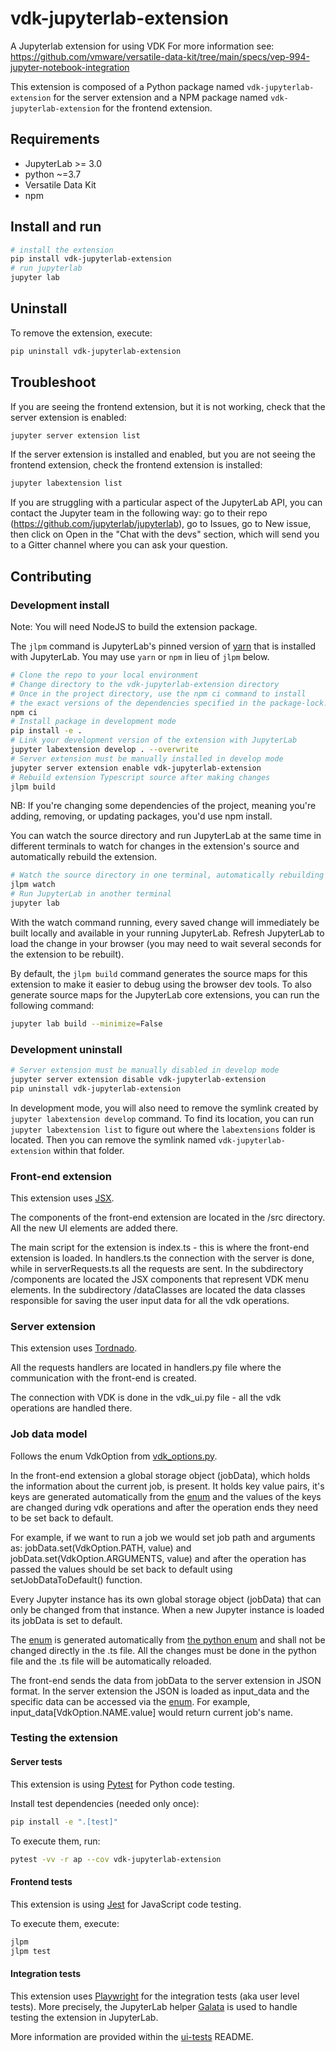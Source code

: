 # vdk-jupyterlab-extension

A Jupyterlab extension for using VDK
For more information see: https://github.com/vmware/versatile-data-kit/tree/main/specs/vep-994-jupyter-notebook-integration

This extension is composed of a Python package named `vdk-jupyterlab-extension`
for the server extension and a NPM package named `vdk-jupyterlab-extension`
for the frontend extension.

## Requirements

- JupyterLab >= 3.0
- python ~=3.7
- Versatile Data Kit
- npm

## Install and run

```bash
# install the extension
pip install vdk-jupyterlab-extension
# run jupyterlab
jupyter lab
```

## Uninstall

To remove the extension, execute:

```bash
pip uninstall vdk-jupyterlab-extension
```

## Troubleshoot

If you are seeing the frontend extension, but it is not working, check
that the server extension is enabled:

```bash
jupyter server extension list
```

If the server extension is installed and enabled, but you are not seeing
the frontend extension, check the frontend extension is installed:

```bash
jupyter labextension list
```

If you are struggling with a particular aspect of the JupyterLab API,
you can contact the Jupyter team in the following way: go to their repo
(https://github.com/jupyterlab/jupyterlab), go to Issues, go to New issue,
then click on Open in the "Chat with the devs" section, which will send you
to a Gitter channel where you can ask your question.

## Contributing

### Development install

Note: You will need NodeJS to build the extension package.

The `jlpm` command is JupyterLab's pinned version of
[yarn](https://yarnpkg.com/) that is installed with JupyterLab. You may use
`yarn` or `npm` in lieu of `jlpm` below.

```bash
# Clone the repo to your local environment
# Change directory to the vdk-jupyterlab-extension directory
# Once in the project directory, use the npm ci command to install
# the exact versions of the dependencies specified in the package-lock.json
npm ci
# Install package in development mode
pip install -e .
# Link your development version of the extension with JupyterLab
jupyter labextension develop . --overwrite
# Server extension must be manually installed in develop mode
jupyter server extension enable vdk-jupyterlab-extension
# Rebuild extension Typescript source after making changes
jlpm build
```

NB: If you're changing some dependencies of the project,
meaning you're adding, removing, or updating packages, you'd use npm install.

You can watch the source directory and run JupyterLab at the same time in different terminals to watch for changes in the extension's source and automatically rebuild the extension.

```bash
# Watch the source directory in one terminal, automatically rebuilding when needed
jlpm watch
# Run JupyterLab in another terminal
jupyter lab
```

With the watch command running, every saved change will immediately be built locally and available in your running JupyterLab. Refresh JupyterLab to load the change in your browser (you may need to wait several seconds for the extension to be rebuilt).

By default, the `jlpm build` command generates the source maps for this extension to make it easier to debug using the browser dev tools. To also generate source maps for the JupyterLab core extensions, you can run the following command:

```bash
jupyter lab build --minimize=False
```

### Development uninstall

```bash
# Server extension must be manually disabled in develop mode
jupyter server extension disable vdk-jupyterlab-extension
pip uninstall vdk-jupyterlab-extension
```

In development mode, you will also need to remove the symlink created by `jupyter labextension develop`
command. To find its location, you can run `jupyter labextension list` to figure out where the `labextensions`
folder is located. Then you can remove the symlink named `vdk-jupyterlab-extension` within that folder.

### Front-end extension
This extension uses [JSX](https://reactjs.org/docs/introducing-jsx.html).

The components of the front-end extension are located in the /src directory. All the new UI elements are added there.

The main script for the extension is index.ts - this is where the front-end extension is loaded.
In handlers.ts the connection with the server is done, while in serverRequests.ts all the requests are sent.
In the subdirectory /components are located the JSX components that represent VDK menu elements.
In the subdirectory /dataClasses are located the data classes responsible for saving the user input data for all the
vdk operations.


### Server extension
This extension uses [Tordnado](https://www.tornadoweb.org/en/stable/).

All the requests handlers are located in handlers.py file where the communication with the front-end is created.

The connection with VDK is done in the vdk_ui.py file - all the vdk operations are handled there.

### Job data model
Follows the enum VdkOption from [vdk_options.py](vdk_jupyterlab_extension/vdk_options/vdk_options.py).

In the front-end extension a global storage object (jobData), which holds the information about the current job, is present.
It holds key value pairs, it's keys are generated automatically from the [enum](src/vdkOptions/vdk_options.ts)
and the values of the keys are changed during vdk operations and after the operation ends they need to be set back to default.

For example, if we want to run a job we would set job path and arguments  as:
jobData.set(VdkOption.PATH, value) and jobData.set(VdkOption.ARGUMENTS, value) and after the operation has passed
the values should be set back to default using setJobDataToDefault() function.

Every Jupyter instance has its own global storage object (jobData) that can only be changed from that instance.
When a new Jupyter instance is loaded its jobData is set to default.

The [enum](src/vdkOptions/vdk_options.ts) is generated automatically from  [the python enum](vdk_jupyterlab_extension/vdk_options/vdk_options.py)
and shall not be changed directly in the .ts file. All the changes must be done in the python file and the .ts file will be automatically reloaded.


The front-end sends the data from jobData to the server extension in JSON format.
In the server extension the JSON is loaded as input_data and the specific data can be accessed
via the [enum](vdk_jupyterlab_extension/vdk_options/vdk_options.py).
For example, input_data[VdkOption.NAME.value] would return current job's name.

### Testing the extension

#### Server tests

This extension is using [Pytest](https://docs.pytest.org/) for Python code testing.

Install test dependencies (needed only once):

```sh
pip install -e ".[test]"
```

To execute them, run:

```sh
pytest -vv -r ap --cov vdk-jupyterlab-extension
```

#### Frontend tests

This extension is using [Jest](https://jestjs.io/) for JavaScript code testing.

To execute them, execute:

```sh
jlpm
jlpm test
```

#### Integration tests

This extension uses [Playwright](https://playwright.dev/docs/intro/) for the integration tests (aka user level tests).
More precisely, the JupyterLab helper [Galata](https://github.com/jupyterlab/jupyterlab/tree/master/galata) is used to handle testing the extension in JupyterLab.

More information are provided within the [ui-tests](./ui-tests/README.md) README.
